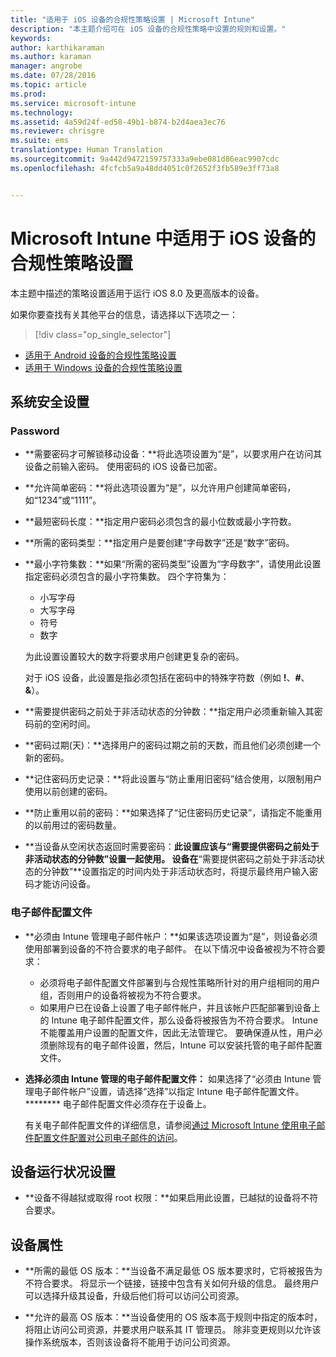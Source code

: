 ```yaml
---
title: "适用于 iOS 设备的合规性策略设置 | Microsoft Intune"
description: "本主题介绍可在 iOS 设备的合规性策略中设置的规则和设置。"
keywords: 
author: karthikaraman
ms.author: karaman
manager: angrobe
ms.date: 07/28/2016
ms.topic: article
ms.prod: 
ms.service: microsoft-intune
ms.technology: 
ms.assetid: 4a59d24f-ed58-49b1-b874-b2d4aea3ec76
ms.reviewer: chrisgre
ms.suite: ems
translationtype: Human Translation
ms.sourcegitcommit: 9a442d9472159757333a9ebe081d86eac9907cdc
ms.openlocfilehash: 4fcfcb5a9a48dd4051c0f2652f3fb589e3ff73a8


---
```



# Microsoft Intune 中适用于 iOS 设备的合规性策略设置

本主题中描述的策略设置适用于运行 iOS 8.0 及更高版本的设备。

如果你要查找有关其他平台的信息，请选择以下选项之一：
> [!div class="op_single_selector"]
- [适用于 Android 设备的合规性策略设置](android-compliance-policy-settings-in-microsoft-intune.md)
- [适用于 Windows 设备的合规性策略设置](windows-compliance-policy-settings-in-microsoft-intune.md)

## 系统安全设置
### Password
- **需要密码才可解锁移动设备：**将此选项设置为“是”，以要求用户在访问其设备之前输入密码。 使用密码的 iOS 设备已加密。

- **允许简单密码：**将此选项设置为“是”，以允许用户创建简单密码，如“1234”或“1111”。

-  **最短密码长度：**指定用户密码必须包含的最小位数或最小字符数。
- **所需的密码类型：**指定用户是要创建“字母数字”还是“数字”密码。

- **最小字符集数：**如果“所需的密码类型”设置为“字母数字”，请使用此设置指定密码必须包含的最小字符集数。 四个字符集为：
  -   小写字母
  -   大写字母
  -   符号
  -   数字

  为此设置设置较大的数字将要求用户创建更复杂的密码。

  对于 iOS 设备，此设置是指必须包括在密码中的特殊字符数（例如 **!**、**#**、**&amp;**）。
- **需要提供密码之前处于非活动状态的分钟数：**指定用户必须重新输入其密码前的空闲时间。

- **密码过期(天)：**选择用户的密码过期之前的天数，而且他们必须创建一个新的密码。

- **记住密码历史记录：**将此设置与“防止重用旧密码”结合使用，以限制用户使用以前创建的密码。

- **防止重用以前的密码：**如果选择了“记住密码历史记录”，请指定不能重用的以前用过的密码数量。

- **当设备从空闲状态返回时需要密码：**此设置应该与“需要提供密码之前处于非活动状态的分钟数”设置一起使用。 设备在**“需要提供密码之前处于非活动状态的分钟数”**设置指定的时间内处于非活动状态时，将提示最终用户输入密码才能访问设备。

### 电子邮件配置文件
- **必须由 Intune 管理电子邮件帐户：**如果该选项设置为“是”，则设备必须使用部署到设备的不符合要求的电子邮件。 在以下情况中设备被视为不符合要求：
  - 必须将电子邮件配置文件部署到与合规性策略所针对的用户组相同的用户组，否则用户的设备将被视为不符合要求。
  - 如果用户已在设备上设置了电子邮件帐户，并且该帐户匹配部署到设备上的 Intune 电子邮件配置文件，那么设备将被报告为不符合要求。 Intune 不能覆盖用户设置的配置文件，因此无法管理它。 要确保遵从性，用户必须删除现有的电子邮件设置，然后，Intune 可以安装托管的电子邮件配置文件。


- **选择必须由 Intune 管理的电子邮件配置文件：**
  如果选择了“必须由 Intune 管理电子邮件帐户”设置，请选择“选择”以指定 Intune 电子邮件配置文件。******** 电子邮件配置文件必须存在于设备上。

     有关电子邮件配置文件的详细信息，请参阅[通过 Microsoft Intune 使用电子邮件配置文件配置对公司电子邮件的访问](configure-access-to-corporate-email-using-email-profiles-with-microsoft-intune.md)。

## 设备运行状况设置

- **设备不得越狱或取得 root 权限：**如果启用此设置，已越狱的设备将不符合要求。

##  设备属性
- **所需的最低 OS 版本：**当设备不满足最低 OS 版本要求时，它将被报告为不符合要求。
将显示一个链接，链接中包含有关如何升级的信息。 最终用户可以选择升级其设备，升级后他们将可以访问公司资源。

- **允许的最高 OS 版本：**当设备使用的 OS 版本高于规则中指定的版本时，将阻止访问公司资源，并要求用户联系其 IT 管理员。 除非变更规则以允许该操作系统版本，否则该设备将不能用于访问公司资源。



<!--HONumber=Oct16_HO3-->


